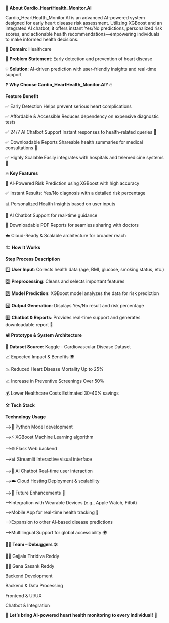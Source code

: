 🚀 **About Cardio_HeartHealth_Monitor.AI**

Cardio_HeartHealth_Monitor.AI is an advanced AI-powered system designed for early heart disease risk assessment. Utilizing XGBoost and an integrated AI chatbot, it offers instant Yes/No predictions, personalized risk scores, and actionable health recommendations—empowering individuals to make informed health decisions.

🔬 **Domain**: Healthcare

📜 **Problem Statement**: Early detection and prevention of heart disease

💡 **Solution**: AI-driven prediction with user-friendly insights and real-time support

❓ **Why Choose Cardio_HeartHealth_Monitor.AI?** 🔥



**Feature Benefit**

✅ Early Detection Helps prevent serious heart complications

✅ Affordable & Accessible Reduces dependency on expensive diagnostic tests

✅ 24/7 AI Chatbot Support Instant responses to health-related queries 🤖

✅ Downloadable Reports Shareable health summaries for medical consultations 📄

✅ Highly Scalable Easily integrates with hospitals and telemedicine systems 🏥




🔥 **Key Features**


🏥 AI-Powered Risk Prediction using XGBoost with high accuracy

✅ Instant Results: Yes/No diagnosis with a detailed risk percentage

📊 Personalized Health Insights based on user inputs

🤖 AI Chatbot Support for real-time guidance

📄 Downloadable PDF Reports for seamless sharing with doctors

☁️ Cloud-Ready & Scalable architecture for broader reach



🏗️ **How It Works**

**Step Process Description**

1️⃣ **User Input**: Collects health data (age, BMI, glucose, smoking status, etc.)

2️⃣ **Preprocessing**: Cleans and selects important features

3️⃣ **Model Prediction**: XGBoost model analyzes the data for risk prediction

4️⃣ **Output Generation**: Displays Yes/No result and risk percentage

5️⃣ **Chatbot & Reports**: Provides real-time support and generates downloadable report 📄



📽️ **Prototype & System Architecture**

📂 **Dataset Source**: Kaggle - Cardiovascular Disease Dataset

📈 Expected Impact & Benefits 🌍

📉 Reduced Heart Disease Mortality Up to 25%

📈 Increase in Preventive Screenings Over 50%

💰 Lower Healthcare Costs Estimated 30-40% savings



🛠️ **Tech Stack**

**Technology Usage**

-->🐍 Python Model development

-->⚡ XGBoost Machine Learning algorithm

-->🌐 Flask Web backend

-->📊 Streamlit Interactive visual interface

-->🤖 AI Chatbot Real-time user interaction

-->☁️ Cloud Hosting Deployment & scalability

-->🎯 Future Enhancements 🚀

-->Integration with Wearable Devices (e.g., Apple Watch, Fitbit)

-->Mobile App for real-time health tracking 📱

-->Expansion to other AI-based disease predictions

-->Multilingual Support for global accessibility 🌍



👨‍💻 **Team – Debuggers** 🛠️

👩‍💻 Gajjala Thridiva Reddy

👨‍🎓 Gana Sasank Reddy

Backend Development

Backend & Data Processing

Frontend & UI/UX

Chatbot & Integration


🚀 **Let’s bring AI-powered heart health monitoring to every individual!** 💖
